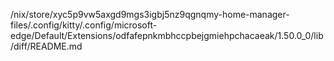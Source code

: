 /nix/store/xyc5p9vw5axgd9mgs3igbj5nz9qgnqmy-home-manager-files/.config/kitty/.config/microsoft-edge/Default/Extensions/odfafepnkmbhccpbejgmiehpchacaeak/1.50.0_0/lib/diff/README.md
